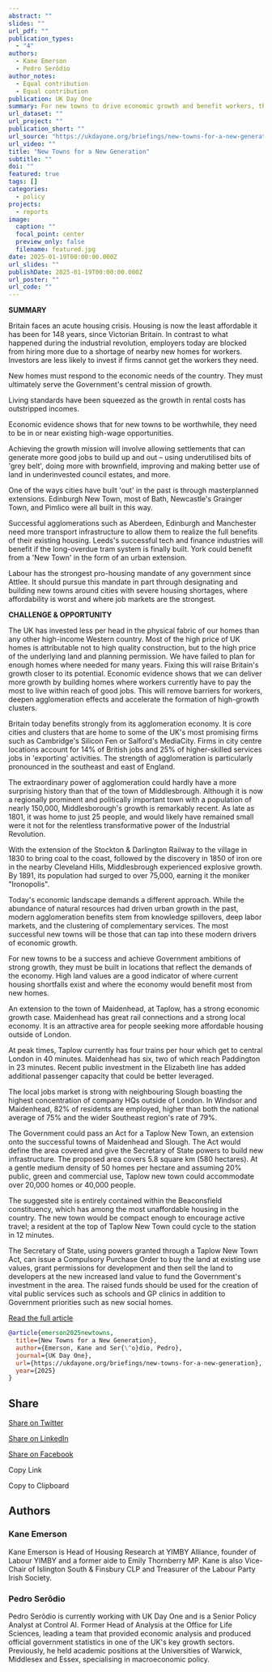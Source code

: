```yaml
---
abstract: ""
slides: ""
url_pdf: ""
publication_types:
  - "4"
authors:
  - Kane Emerson
  - Pedro Serôdio
author_notes:
  - Equal contribution
  - Equal contribution
publication: UK Day One
summary: For new towns to drive economic growth and benefit workers, they must be built to give access to high wage jobs, not as disconnected settlements.
url_dataset: ""
url_project: ""
publication_short: ""
url_source: "https://ukdayone.org/briefings/new-towns-for-a-new-generation"
url_video: ""
title: "New Towns for a New Generation"
subtitle: ""
doi: ""
featured: true
tags: []
categories:
  - policy
projects:
  - reports
image:
  caption: ""
  focal_point: center
  preview_only: false
  filename: featured.jpg
date: 2025-01-19T00:00:00.000Z
url_slides: ""
publishDate: 2025-01-19T00:00:00.000Z
url_poster: ""
url_code: ""
---
```

**SUMMARY**

Britain faces an acute housing crisis. Housing is now the least affordable it has been for 148 years, since Victorian Britain. In contrast to what happened during the industrial revolution, employers today are blocked from hiring more due to a shortage of nearby new homes for workers. Investors are less likely to invest if firms cannot get the workers they need.

New homes must respond to the economic needs of the country. They must ultimately serve the Government's central mission of growth.

Living standards have been squeezed as the growth in rental costs has outstripped incomes.

Economic evidence shows that for new towns to be worthwhile, they need to be in or near existing high-wage opportunities.

Achieving the growth mission will involve allowing settlements that can generate more good jobs to build up and out – using underutilised bits of 'grey belt', doing more with brownfield, improving and making better use of land in underinvested council estates, and more.

One of the ways cities have built 'out' in the past is through masterplanned extensions. Edinburgh New Town, most of Bath, Newcastle's Grainger Town, and Pimlico were all built in this way.

Successful agglomerations such as Aberdeen, Edinburgh and Manchester need more transport infrastructure to allow them to realize the full benefits of their existing housing. Leeds's successful tech and finance industries will benefit if the long-overdue tram system is finally built. York could benefit from a 'New Town' in the form of an urban extension.

Labour has the strongest pro-housing mandate of any government since Attlee. It should pursue this mandate in part through designating and building new towns around cities with severe housing shortages, where affordability is worst and where job markets are the strongest.

**CHALLENGE & OPPORTUNITY**

The UK has invested less per head in the physical fabric of our homes than any other high-income Western country. Most of the high price of UK homes is attributable not to high quality construction, but to the high price of the underlying land and planning permission. We have failed to plan for enough homes where needed for many years. Fixing this will raise Britain's growth closer to its potential. Economic evidence shows that we can deliver more growth by building homes where workers currently have to pay the most to live within reach of good jobs. This will remove barriers for workers, deepen agglomeration effects and accelerate the formation of high-growth clusters.

Britain today benefits strongly from its agglomeration economy. It is core cities and clusters that are home to some of the UK's most promising firms such as Cambridge's Silicon Fen or Salford's MediaCity. Firms in city centre locations account for 14% of British jobs and 25% of higher-skilled services jobs in 'exporting' activities. The strength of agglomeration is particularly pronounced in the southeast and east of England.

The extraordinary power of agglomeration could hardly have a more surprising history than that of the town of Middlesbrough. Although it is now a regionally prominent and politically important town with a population of nearly 150,000, Middlesborough's growth is remarkably recent. As late as 1801, it was home to just 25 people, and would likely have remained small were it not for the relentless transformative power of the Industrial Revolution.

With the extension of the Stockton & Darlington Railway to the village in 1830 to bring coal to the coast, followed by the discovery in 1850 of iron ore in the nearby Cleveland Hills, Middlesbrough experienced explosive growth. By 1891, its population had surged to over 75,000, earning it the moniker "Ironopolis".

Today's economic landscape demands a different approach. While the abundance of natural resources had driven urban growth in the past, modern agglomeration benefits stem from knowledge spillovers, deep labor markets, and the clustering of complementary services. The most successful new towns will be those that can tap into these modern drivers of economic growth.

For new towns to be a success and achieve Government ambitions of strong growth, they must be built in locations that reflect the demands of the economy. High land values are a good indicator of where current housing shortfalls exist and where the economy would benefit most from new homes.

An extension to the town of Maidenhead, at Taplow, has a strong economic growth case. Maidenhead has great rail connections and a strong local economy. It is an attractive area for people seeking more affordable housing outside of London.

At peak times, Taplow currently has four trains per hour which get to central London in 40 minutes. Maidenhead has six, two of which reach Paddington in 23 minutes. Recent public investment in the Elizabeth line has added additional passenger capacity that could be better leveraged.

The local jobs market is strong with neighbouring Slough boasting the highest concentration of company HQs outside of London. In Windsor and Maidenhead, 82% of residents are employed, higher than both the national average of 75% and the wider Southeast region's rate of 79%.

The Government could pass an Act for a Taplow New Town, an extension onto the successful towns of Maidenhead and Slough. The Act would define the area covered and give the Secretary of State powers to build new infrastructure. The proposed area covers 5.8 square km (580 hectares). At a gentle medium density of 50 homes per hectare and assuming 20% public, green and commercial use, Taplow new town could accommodate over 20,000 homes or 40,000 people.

The suggested site is entirely contained within the Beaconsfield constituency, which has among the most unaffordable housing in the country. The new town would be compact enough to encourage active travel; a resident at the top of Taplow New Town could cycle to the station in 12 minutes.

The Secretary of State, using powers granted through a Taplow New Town Act, can issue a Compulsory Purchase Order to buy the land at existing use values, grant permissions for development and then sell the land to developers at the new increased land value to fund the Government's investment in the area. The raised funds should be used for the creation of vital public services such as schools and GP clinics in addition to Government priorities such as new social homes.

[Read the full article](https://ukdayone.org/briefings/new-towns-for-a-new-generation)

```bibtex
@article{emerson2025newtowns,
  title={New Towns for a New Generation},
  author={Emerson, Kane and Ser{\^o}dio, Pedro},
  journal={UK Day One},
  url={https://ukdayone.org/briefings/new-towns-for-a-new-generation},
  year={2025}
}
```

## Share

[Share on Twitter](https://twitter.com/intent/tweet?text=New%20Towns%20for%20a%20New%20Generation%20by%20%40KaneEmerson%20and%20%40pedrorodios%20https%3A%2F%2Fukdayone.org%2Fbriefings%2Fnew-towns-for-a-new-generation)

[Share on LinkedIn](https://www.linkedin.com/sharing/share-offsite/?url=https%3A%2F%2Fukdayone.org%2Fbriefings%2Fnew-towns-for-a-new-generation)

[Share on Facebook](https://www.facebook.com/sharer/sharer.php?u=https%3A%2F%2Fukdayone.org%2Fbriefings%2Fnew-towns-for-a-new-generation)

Copy Link

Copy to Clipboard

## Authors

### Kane Emerson

Kane Emerson is Head of Housing Research at YIMBY Alliance, founder of Labour YIMBY and a former aide to Emily Thornberry MP. Kane is also Vice-Chair of Islington South & Finsbury CLP and Treasurer of the Labour Party Irish Society.

### Pedro Serôdio

Pedro Serôdio is currently working with UK Day One and is a Senior Policy Analyst at Control AI. Former Head of Analysis at the Office for Life Sciences, leading a team that provided economic analysis and produced official government statistics in one of the UK's key growth sectors. Previously, he held academic positions at the Universities of Warwick, Middlesex and Essex, specialising in macroeconomic policy. 